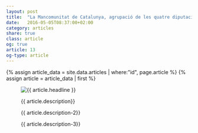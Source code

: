 ```yaml
---
layout: post
title:  "La Mancomunitat de Catalunya, agrupació de les quatre diputacions catalanes, es va constituir l'any 1914"
date:   2016-05-05T08:37:00+02:00
category: articles
share: true
class: article
og: true
article: 13
og-type: article
---
```


{% assign article_data = site.data.articles | where:"id", page.article %}
{% assign article = article_data | first %}
<figure>
	<img src="{{ article.image.url }}" alt="{{ article.headline }}" class="img-responsive" />
	<figcaption>
		<p class="lead">{{ article.description}} </p>
		<p>{{ article.description-2}} </p>
		<p>{{ article.description-3}} </p>
	</figcaption>
</figure>
